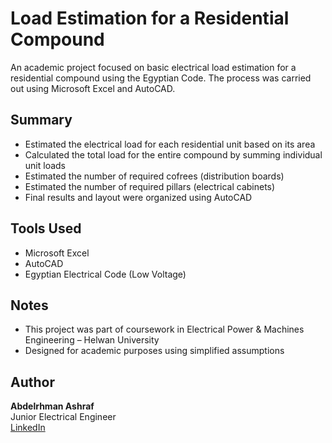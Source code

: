 # Load Estimation for a Residential Compound

An academic project focused on basic electrical load estimation for a residential compound using the Egyptian Code. The process was carried out using Microsoft Excel and AutoCAD.

## Summary

- Estimated the electrical load for each residential unit based on its area  
- Calculated the total load for the entire compound by summing individual unit loads  
- Estimated the number of required cofrees (distribution boards)  
- Estimated the number of required pillars (electrical cabinets)  
- Final results and layout were organized using AutoCAD

## Tools Used

- Microsoft Excel  
- AutoCAD  
- Egyptian Electrical Code (Low Voltage)

## Notes

- This project was part of coursework in Electrical Power & Machines Engineering – Helwan University  
- Designed for academic purposes using simplified assumptions

## Author

**Abdelrhman Ashraf**  
Junior Electrical Engineer  
[LinkedIn](https://www.linkedin.com/in/abdelrhman-ashraf1)
